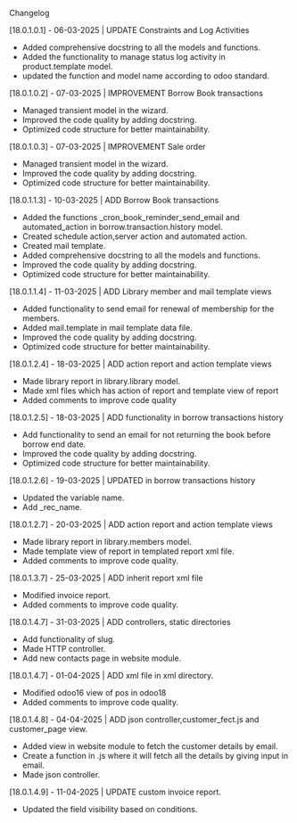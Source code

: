Changelog

[18.0.1.0.1] - 06-03-2025 | UPDATE Constraints and Log Activities

- Added comprehensive docstring to all the models and functions.
- Added the functionality to manage status log activity in product.template model.
- updated the function and model name according to odoo standard.

[18.0.1.0.2] - 07-03-2025 | IMPROVEMENT Borrow Book transactions

- Managed transient model in the wizard.
- Improved the code quality by adding docstring.
- Optimized code structure for better maintainability.

[18.0.1.0.3] - 07-03-2025 | IMPROVEMENT Sale order

- Managed transient model in the wizard.
- Improved the code quality by adding docstring.
- Optimized code structure for better maintainability.

[18.0.1.1.3] - 10-03-2025 | ADD Borrow Book transactions

- Added the functions _cron_book_reminder_send_email and automated_action in borrow.transaction.history model.
- Created schedule action,server action and automated action.
- Created mail template.
- Added comprehensive docstring to all the models and functions.
- Improved the code quality by adding docstring.
- Optimized code structure for better maintainability.

[18.0.1.1.4] - 11-03-2025 | ADD Library member and mail template views

- Added functionality to send email for renewal of membership for the members.
- Added mail.template in mail template data file.
- Improved the code quality by adding docstring.
- Optimized code structure for better maintainability.

[18.0.1.2.4] - 18-03-2025 | ADD action report and action template views

- Made library report in library.library model.
- Made xml files which has action of report and template view of report
- Added comments to improve code quality

[18.0.1.2.5] - 18-03-2025 | ADD functionality in borrow transactions history

- Add functionality to send an email for not returning the book before borrow end date.
- Improved the code quality by adding docstring.
- Optimized code structure for better maintainability.

[18.0.1.2.6] - 19-03-2025 | UPDATED in borrow transactions history

- Updated the variable name.
- Add _rec_name.

[18.0.1.2.7] - 20-03-2025 | ADD action report and action template views

- Made library report in library.members model.
- Made template view of report in templated report xml file.
- Added comments to improve code quality.

[18.0.1.3.7] - 25-03-2025 | ADD inherit report xml file

- Modified invoice report.
- Added comments to improve code quality.

[18.0.1.4.7] - 31-03-2025 | ADD controllers, static directories

- Add functionality of slug.
- Made HTTP controller.
- Add new contacts page in website module.

[18.0.1.4.7] - 01-04-2025 | ADD xml file in xml directory.

- Modified odoo16 view of pos in odoo18
- Added comments to improve code quality.

[18.0.1.4.8] - 04-04-2025 | ADD json controller,customer_fect.js and customer_page view.

- Added view in website module to fetch the customer details by email.
- Create a function in .js where it will fetch all the details by giving input in email.
- Made json controller.

[18.0.1.4.9] - 11-04-2025 | UPDATE custom invoice report.

- Updated the field visibility based on conditions.
